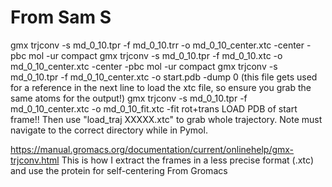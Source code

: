 # From Sam S

gmx trjconv -s md_0_10.tpr -f md_0_10.trr -o md_0_10_center.xtc -center -pbc mol -ur compact
gmx trjconv -s md_0_10.tpr -f md_0_10.xtc -o md_0_10_center.xtc -center -pbc mol -ur compact
gmx trjconv -s md_0_10.tpr -f md_0_10_center.xtc -o start.pdb -dump 0 (this file gets used for a reference in the next line to load the xtc file, so ensure you grab the same atoms for the output!)
gmx trjconv -s md_0_10.tpr -f md_0_10_center.xtc -o md_0_10_fit.xtc -fit rot+trans
LOAD PDB of start frame!!
Then use "load_traj XXXXX.xtc" to grab whole trajectory. Note must navigate to the correct directory while in Pymol.



https://manual.gromacs.org/documentation/current/onlinehelp/gmx-trjconv.html
This is how I extract the frames in a less precise format (.xtc) and use the protein for self-centering From Gromacs